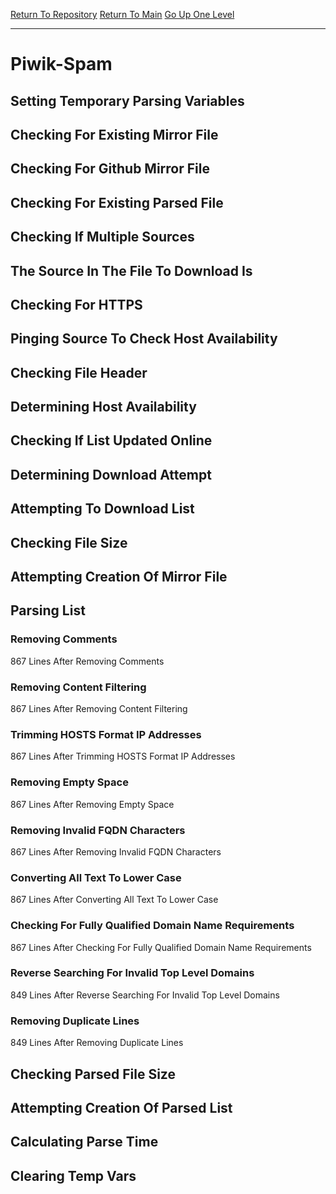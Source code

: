 [Return To Repository](https://github.com/deathbybandaid/piholeparser/)
[Return To Main](https://github.com/deathbybandaid/piholeparser/blob/master/RecentRunLogs/Mainlog.md)
[Go Up One Level](https://github.com/deathbybandaid/piholeparser/blob/master/RecentRunLogs/TopLevelScripts/30-Processing-External-Blacklists.md)
____________________________________
# Piwik-Spam
## Setting Temporary Parsing Variables
## Checking For Existing Mirror File
## Checking For Github Mirror File
## Checking For Existing Parsed File
## Checking If Multiple Sources
## The Source In The File To Download Is
## Checking For HTTPS
## Pinging Source To Check Host Availability
## Checking File Header
## Determining Host Availability
## Checking If List Updated Online
## Determining Download Attempt
## Attempting To Download List
## Checking File Size
## Attempting Creation Of Mirror File
## Parsing List
### Removing Comments
867 Lines After Removing Comments
### Removing Content Filtering
867 Lines After Removing Content Filtering
### Trimming HOSTS Format IP Addresses
867 Lines After Trimming HOSTS Format IP Addresses
### Removing Empty Space
867 Lines After Removing Empty Space
### Removing Invalid FQDN Characters
867 Lines After Removing Invalid FQDN Characters
### Converting All Text To Lower Case
867 Lines After Converting All Text To Lower Case
### Checking For Fully Qualified Domain Name Requirements
867 Lines After Checking For Fully Qualified Domain Name Requirements
### Reverse Searching For Invalid Top Level Domains
849 Lines After Reverse Searching For Invalid Top Level Domains
### Removing Duplicate Lines
849 Lines After Removing Duplicate Lines
## Checking Parsed File Size
## Attempting Creation Of Parsed List
## Calculating Parse Time
## Clearing Temp Vars
